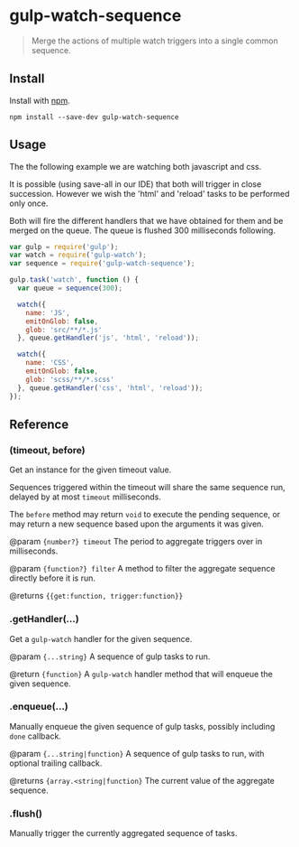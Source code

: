 # gulp-watch-sequence

> Merge the actions of multiple watch triggers into a single common sequence.

## Install

Install with [npm](https://npmjs.org/package/gulp-watch-sequence).

```
npm install --save-dev gulp-watch-sequence
```

## Usage

The the following example we are watching both javascript and css.

It is possible (using save-all in our IDE) that both will trigger in close succession. However we wish the 'html' and
'reload' tasks to be performed only once.
 
Both will fire the different handlers that we have obtained for them and be merged on the queue. The queue is flushed
300 milliseconds following.

```js
var gulp = require('gulp');
var watch = require('gulp-watch');
var sequence = require('gulp-watch-sequence');

gulp.task('watch', function () {
  var queue = sequence(300);

  watch({
    name: 'JS',
    emitOnGlob: false,
    glob: 'src/**/*.js'
  }, queue.getHandler('js', 'html', 'reload'));

  watch({
    name: 'CSS',
    emitOnGlob: false,
    glob: 'scss/**/*.scss'
  }, queue.getHandler('css', 'html', 'reload'));
});
```

## Reference

### (timeout, before)

Get an instance for the given timeout value.

Sequences triggered within the timeout will share the same sequence run, delayed by at most `timeout` milliseconds.

The `before` method may return `void` to execute the pending sequence, or may return a new sequence based upon the
arguments it was given.

@param `{number?} timeout` The period to aggregate triggers over in milliseconds.

@param `{function?} filter` A method to filter the aggregate sequence directly before it is run.

@returns `{{get:function, trigger:function}}`

### .getHandler(...)

Get a `gulp-watch` handler for the given sequence.

@param `{...string}` A sequence of gulp tasks to run.

@return `{function}` A <code>gulp-watch</code> handler method that will enqueue the given sequence.

### .enqueue(...)

Manually enqueue the given sequence of gulp tasks, possibly including `done` callback.

@param `{...string|function}` A sequence of gulp tasks to run, with optional trailing callback.

@returns `{array.<string|function}` The current value of the aggregate sequence.

### .flush()

Manually trigger the currently aggregated sequence of tasks.
